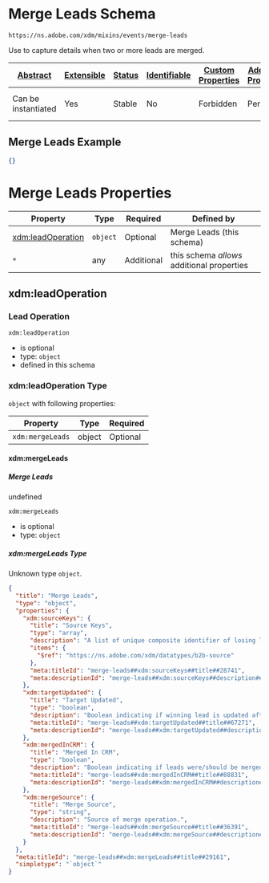 
# Merge Leads Schema

```
https://ns.adobe.com/xdm/mixins/events/merge-leads
```

Use to capture details when two or more leads are merged.

| [Abstract](../../../../abstract.md) | [Extensible](../../../../extensions.md) | [Status](../../../../status.md) | [Identifiable](../../../../id.md) | [Custom Properties](../../../../extensions.md) | [Additional Properties](../../../../extensions.md) | Defined In |
|-------------------------------------|-----------------------------------------|---------------------------------|-----------------------------------|------------------------------------------------|----------------------------------------------------|------------|
| Can be instantiated | Yes | Stable | No | Forbidden | Permitted | [fieldgroups/experience-event/events/merge-leads.schema.json](fieldgroups/experience-event/events/merge-leads.schema.json) |

## Merge Leads Example
```json
{}
```

# Merge Leads Properties

| Property | Type | Required | Defined by |
|----------|------|----------|------------|
| [xdm:leadOperation](#xdmleadoperation) | `object` | Optional | Merge Leads (this schema) |
| `*` | any | Additional | this schema *allows* additional properties |

## xdm:leadOperation
### Lead Operation

`xdm:leadOperation`
* is optional
* type: `object`
* defined in this schema

### xdm:leadOperation Type


`object` with following properties:


| Property | Type | Required |
|----------|------|----------|
| `xdm:mergeLeads`| object | Optional |



#### xdm:mergeLeads
##### Merge Leads

undefined

`xdm:mergeLeads`
* is optional
* type: `object`

##### xdm:mergeLeads Type

Unknown type `object`.

```json
{
  "title": "Merge Leads",
  "type": "object",
  "properties": {
    "xdm:sourceKeys": {
      "title": "Source Keys",
      "type": "array",
      "description": "A list of unique composite identifier of losing leads.",
      "items": {
        "$ref": "https://ns.adobe.com/xdm/datatypes/b2b-source"
      },
      "meta:titleId": "merge-leads##xdm:sourceKeys##title##28741",
      "meta:descriptionId": "merge-leads##xdm:sourceKeys##description##44911"
    },
    "xdm:targetUpdated": {
      "title": "Target Updated",
      "type": "boolean",
      "description": "Boolean indicating if winning lead is updated after merge operation.",
      "meta:titleId": "merge-leads##xdm:targetUpdated##title##67271",
      "meta:descriptionId": "merge-leads##xdm:targetUpdated##description##71201"
    },
    "xdm:mergedInCRM": {
      "title": "Merged In CRM",
      "type": "boolean",
      "description": "Boolean indicating if leads were/should be merged in CRM.",
      "meta:titleId": "merge-leads##xdm:mergedInCRM##title##88831",
      "meta:descriptionId": "merge-leads##xdm:mergedInCRM##description##26161"
    },
    "xdm:mergeSource": {
      "title": "Merge Source",
      "type": "string",
      "description": "Source of merge operation.",
      "meta:titleId": "merge-leads##xdm:mergeSource##title##36391",
      "meta:descriptionId": "merge-leads##xdm:mergeSource##description##16671"
    }
  },
  "meta:titleId": "merge-leads##xdm:mergeLeads##title##29161",
  "simpletype": "`object`"
}
```









